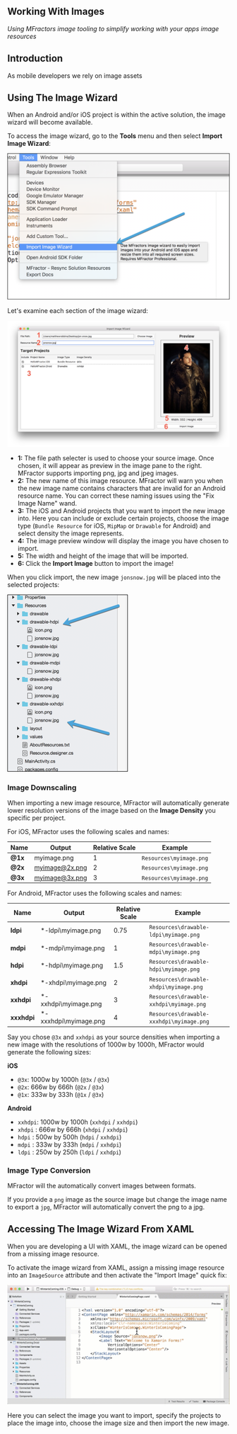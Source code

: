 ## Working With Images

*Using MFractors image tooling to simplify working with your apps image resources*

## Introduction

As mobile developers we rely on image assets

## Using The Image Wizard

When an Android and/or iOS project is within the active solution, the image wizard will become available.

To access the image wizard, go to the **Tools** menu and then select **Import Image Wizard**:

![Opening MFractors Image Wizard](/img/image-wizard/access-image-wizard.png)

Let's examine each section of the image wizard:

![MFractors Image Wizard](/img/image-wizard/using-the-image-wizard.png)

   * **1:** The file path selecter is used to choose your source image. Once chosen, it will appear as preview in the image pane to the right. MFractor supports importing png, jpg and jpeg images.
   * **2:** The new name of this image resource. MFractor will warn you when the new image name contains characters that are invalid for an Android resource name. You can correct these naming issues using the "Fix Image Name" wand.
   * **3:** The iOS and Android projects that you want to import the new image into. Here you can include or exclude certain projects, choose the image type (`Bundle Resource` for iOS, `MipMap` or `Drawable` for Android) and select density the image represents.
   * **4:** The image preview window will display the image you have chosen to import.
   * **5:** The width and height of the image that will be imported.
   * **6:** Click the **Import Image** button to import the image!

When you click import, the new image `jonsnow.jpg` will be placed into the selected projects:

![The result of importing an image](/img/image-wizard/image-wizard-result.png)

### Image Downscaling

When importing a new image resource, MFractor will automatically generate lower resolution versions of the image based on the **Image Density** you specific per project.

For iOS, MFractor uses the following scales and names:

| Name | Output | Relative Scale | Example |
|------|------|-------------|-----|
| **@1x** | myimage.png | 1 | `Resources\myimage.png` |
| **@2x** | myimage@2x.png | 2 | `Resources\myimage.png` |
| **@3x** | myimage@3x.png | 3 | `Resources\myimage.png` |

For Android, MFractor uses the following scales and names:

| Name | Output | Relative Scale | Example |
|------|------|-------------|-----|
| **ldpi** | *-ldpi\myimage.png | 0.75 | `Resources\drawable-ldpi\myimage.png` |
| **mdpi** | *-mdpi\myimage.png  | 1 | `Resources\drawable-mdpi\myimage.png` |
| **hdpi** | *-hdpi\myimage.png  | 1.5 | `Resources\drawable-hdpi\myimage.png` |
| **xhdpi** | *-xhdpi\myimage.png  | 2 | `Resources\drawable-xhdpi\myimage.png` |
| **xxhdpi** | *-xxhdpi\myimage.png  | 3 | `Resources\drawable-xxhdpi\myimage.png` |
| **xxxhdpi** | *-xxxhdpi\myimage.png  | 4 | `Resources\drawable-xxxhdpi\myimage.png` |

Say you chose `@3x` and `xxhdpi` as your source densities when importing a new image with the resolutions of 1000w by 1000h, MFractor would generate the following sizes:

**iOS**
  * `@3x`: 1000w by 1000h (`@3x` / `@3x`)
  * `@2x`: 666w by 666h (`@2x` / `@3x`)
  * `@1x`: 333w by 333h (`@1x` / `@3x`)

**Android**
  * `xxhdpi`: 1000w by 1000h (`xxhdpi` / `xxhdpi`)
  * `xhdpi` : 666w by 666h   (`xhdpi` / `xxhdpi`)
  * `hdpi`  : 500w by 500h   (`hdpi` / `xxhdpi`)
  * `mdpi`  : 333w by 333h   (`mdpi` / `xxhdpi`)
  * `ldpi`  : 250w by 250h   (`ldpi` / `xxhdpi`)

### Image Type Conversion

MFractor will the automatically convert images between formats.

If you provide a `png` image as the source image but change the image name to export a `jpg`, MFractor will automatically convert the png to a jpg.

## Accessing The Image Wizard From XAML

When you are developing a UI with XAML, the image wizard can be opened from a missing image resource.

To activate the image wizard from XAML, assign a missing image resource into an `ImageSource` attribute and then activate the "Import Image" quick fix:

![Using MFractors Image Wizard](/img/image-wizard/import-image.gif)

Here you can select the image you want to import, specify the projects to place the image into, choose the image size and then import the new image.
